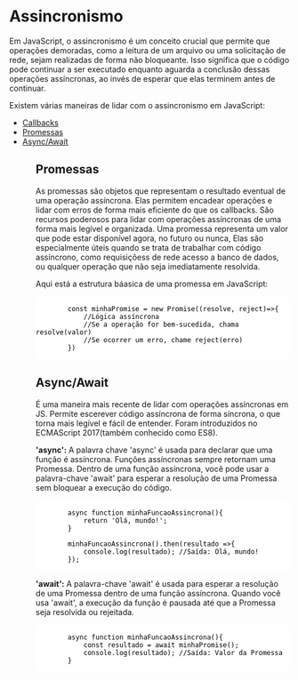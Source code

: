 # Assincronismo
Em JavaScript, o assincronismo é um conceito crucial que permite que operações demoradas, como a leitura de um arquivo ou uma solicitação de rede, sejam realizadas de forma não bloqueante. Isso significa que o código pode continuar a ser executado enquanto aguarda a conclusão dessas operações assíncronas, ao invés de esperar que elas terminem antes de continuar.

Existem várias maneiras de lidar com o assincronismo em JavaScript:
<ul>
    <li><a href="#callbacks">Callbacks</a></li>
    <li><a href="#promessas">Promessas</a></li>
    <li><a href="#async">Async/Await</a></li>
<ul>


<h2 id="promessas">Promessas</h2>

As promessas são objetos que representam o resultado eventual de uma operação assíncrona. Elas permitem encadear operações e lidar com erros de forma mais eficiente do que os callbacks. São recursos poderosos para lidar com operações assíncronas de uma forma mais legível e organizada. Uma promessa representa um valor que pode estar disponível agora, no futuro ou nunca, Elas são especialmente úteis quando se trata de trabalhar com código assíncrono, como requisiçõess de rede acesso a banco de dados, ou qualquer operação que não seja imediatamente resolvida.

Aqui está a estrutura báasica de uma promessa em JavaScript: 
<pre style="background: white; border-radius:10px">
    <code style="color: black;">
        const minhaPromise = new Promise((resolve, reject)=>{
            //Lógica assíncrona
            //Se a operação for bem-sucedida, chama resolve(valor)
            //Se ocorrer um erro, chame reject(erro)
        })
    </code>
</pre>

<h2 id="async">Async/Await</h2>

É uma maneira mais recente de lidar com operações assíncronas em JS.
Permite escerever código assíncrona de forma síncrona, o que torna mais legível e fácil de entender. Foram introduzidos no ECMAScript 2017(também conhecido como ES8).

<strong>'async':</strong> A palavra chave 'async' é usada para declarar que uma função é assíncrona. Funções assíncronas sempre retornam uma Promessa. Dentro de uma função assíncrona, você pode usar a palavra-chave 'await' para esperar a resolução de uma Promessa sem bloquear a execução do código.

<pre style="background: white; border-radius: 10px">
    <code style="color: black;">
        async function minhaFuncaoAssincrona(){
            return 'Olá, mundo!';
        }
    
        minhaFuncaoAssincrona().then(resultado =>{
            console.log(resultado); //Saída: Olá, mundo!
        });
    </code>
</pre>

<strong>'await':</strong> A palavra-chave 'await' é usada para esperar a resolução de uma Promessa dentro de uma função assíncrona. Quando você usa 'await', a execução da função é pausada até que a Promessa seja resolvida ou rejeitada.

<pre style="background: white; border-radius: 10px">
    <code style="color: black;">
        async function minhaFuncaoAssincrona(){
            const resultado = await minhaPromise();
            console.log(resultado); //Saída: Valor da Promessa
        }
    </code>
</pre>
